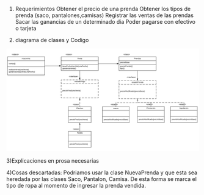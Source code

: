 1) Requerimientos
Obtener el precio de una prenda
Obtener los tipos de prenda (saco, pantalones,camisas)
Registrar las ventas de las prendas
Sacar las ganancias de un determinado dia
Poder pagarse con efectivo o tarjeta


2) diagrama de clases y Codigo

![diagrama](macowins.png)

3)Explicaciones en prosa necesarias

4)Cosas descartadas:
Podriamos usar la clase NuevaPrenda y que esta sea heredada por las clases Saco, Pantalon, Camisa. De esta forma se marca el tipo de ropa al momento de ingresar
la prenda vendida.